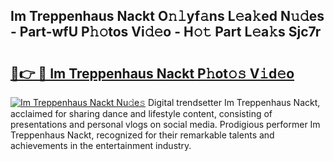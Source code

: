 ## Im Treppenhaus Nackt O𝚗𝚕yf𝚊ns L𝚎a𝚔ed N𝚞𝚍es - Part-wfU P𝚑𝚘tos Vi𝚍𝚎o - H𝚘𝚝 Part L𝚎a𝚔s Sjc7r

# <h2><a href="http://kf4aqvl.oniu.top/?m=Im+Treppenhaus+Nackt">🔗👉 🔴 Im Treppenhaus Nackt P𝚑ot𝚘𝚜 V𝚒d𝚎o</a></h2>

[![Im Treppenhaus Nackt Nu𝚍e𝚜](https://i.imgur.com/0qMVB7G.gif)](http://kf4aqvl.oniu.top/?m=Im+Treppenhaus+Nackt)
Digital trendsetter Im Treppenhaus Nackt, acclaimed for sharing dance and lifestyle content, consisting of presentations and personal vlogs on social media. Prodigious performer Im Treppenhaus Nackt, recognized for their remarkable talents and achievements in the entertainment industry.  

